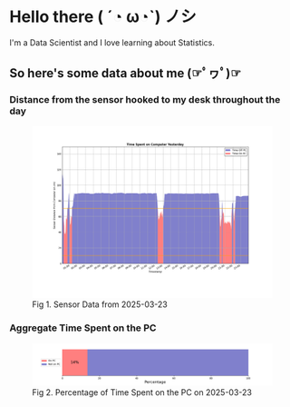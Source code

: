 
# Hello there ( ´◔ ω◔`) ノシ

I'm a Data Scientist and I love learning about Statistics.

## So here's some data about me (☞ﾟヮﾟ)☞


### Distance from the sensor hooked to my desk throughout the day
<figure>
  <picture>
    <source media="(prefers-color-scheme: dark)" srcset="Pi/readme/graphs/lineplot/dark-plot-2025-03-23.png">
    <source media="(prefers-color-scheme: light)" srcset="Pi/readme/graphs/lineplot/light-plot-2025-03-23.png">
    <img alt="Shows a black logo in light color mode and a white one in dark color mode." src="Pi/readme/graphs/lineplot/light-plot-2025-03-23.png">
  </picture>
  <figcaption>Fig 1. Sensor Data from 2025-03-23</figcaption>
</figure>



### Aggregate Time Spent on the PC
<figure>
  <picture>
    <source media="(prefers-color-scheme: dark)" srcset="Pi/readme/graphs/barplot/dark-plot-2025-03-23.png">
    <source media="(prefers-color-scheme: light)" srcset="Pi/readme/graphs/barplot/light-plot-2025-03-23.png">
    <img alt="Shows a black logo in light color mode and a white one in dark color mode." src="Pi/readme/graphs/barplot/light-plot-2025-03-23.png">
  </picture>
  <figcaption>Fig 2. Percentage of Time Spent on the PC on 2025-03-23</figcaption>
</figure>
